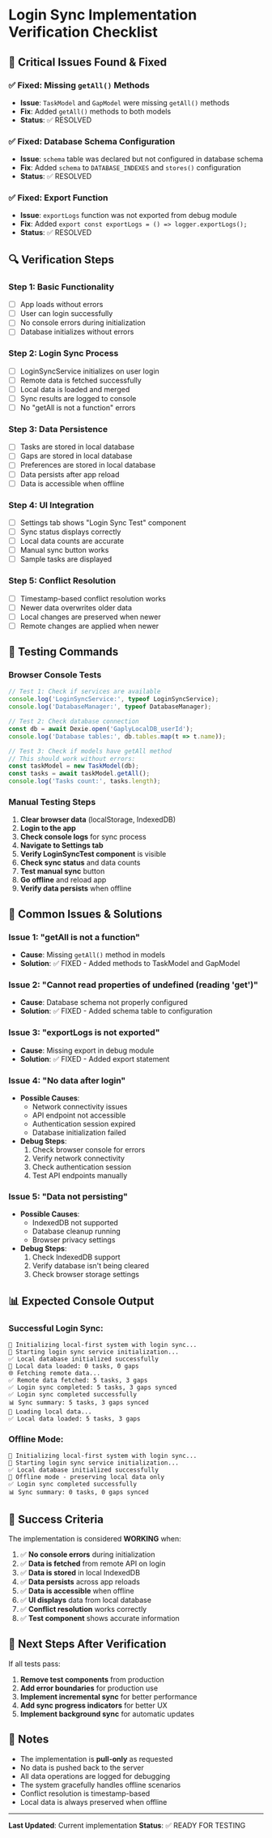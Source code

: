 # Login Sync Implementation Verification Checklist

## 🚨 **Critical Issues Found & Fixed**

### ✅ **Fixed: Missing `getAll()` Methods**
- **Issue**: `TaskModel` and `GapModel` were missing `getAll()` methods
- **Fix**: Added `getAll()` methods to both models
- **Status**: ✅ RESOLVED

### ✅ **Fixed: Database Schema Configuration**
- **Issue**: `schema` table was declared but not configured in database schema
- **Fix**: Added `schema` to `DATABASE_INDEXES` and `stores()` configuration
- **Status**: ✅ RESOLVED

### ✅ **Fixed: Export Function**
- **Issue**: `exportLogs` function was not exported from debug module
- **Fix**: Added `export const exportLogs = () => logger.exportLogs();`
- **Status**: ✅ RESOLVED

## 🔍 **Verification Steps**

### **Step 1: Basic Functionality**
- [ ] App loads without errors
- [ ] User can login successfully
- [ ] No console errors during initialization
- [ ] Database initializes without errors

### **Step 2: Login Sync Process**
- [ ] LoginSyncService initializes on user login
- [ ] Remote data is fetched successfully
- [ ] Local data is loaded and merged
- [ ] Sync results are logged to console
- [ ] No "getAll is not a function" errors

### **Step 3: Data Persistence**
- [ ] Tasks are stored in local database
- [ ] Gaps are stored in local database
- [ ] Preferences are stored in local database
- [ ] Data persists after app reload
- [ ] Data is accessible when offline

### **Step 4: UI Integration**
- [ ] Settings tab shows "Login Sync Test" component
- [ ] Sync status displays correctly
- [ ] Local data counts are accurate
- [ ] Manual sync button works
- [ ] Sample tasks are displayed

### **Step 5: Conflict Resolution**
- [ ] Timestamp-based conflict resolution works
- [ ] Newer data overwrites older data
- [ ] Local changes are preserved when newer
- [ ] Remote changes are applied when newer

## 🧪 **Testing Commands**

### **Browser Console Tests**
```javascript
// Test 1: Check if services are available
console.log('LoginSyncService:', typeof LoginSyncService);
console.log('DatabaseManager:', typeof DatabaseManager);

// Test 2: Check database connection
const db = await Dexie.open('GaplyLocalDB_userId');
console.log('Database tables:', db.tables.map(t => t.name));

// Test 3: Check if models have getAll method
// This should work without errors:
const taskModel = new TaskModel(db);
const tasks = await taskModel.getAll();
console.log('Tasks count:', tasks.length);
```

### **Manual Testing Steps**
1. **Clear browser data** (localStorage, IndexedDB)
2. **Login to the app**
3. **Check console logs** for sync process
4. **Navigate to Settings tab**
5. **Verify LoginSyncTest component** is visible
6. **Check sync status** and data counts
7. **Test manual sync** button
8. **Go offline** and reload app
9. **Verify data persists** when offline

## 🐛 **Common Issues & Solutions**

### **Issue 1: "getAll is not a function"**
- **Cause**: Missing `getAll()` method in models
- **Solution**: ✅ FIXED - Added methods to TaskModel and GapModel

### **Issue 2: "Cannot read properties of undefined (reading 'get')"**
- **Cause**: Database schema not properly configured
- **Solution**: ✅ FIXED - Added schema table to configuration

### **Issue 3: "exportLogs is not exported"**
- **Cause**: Missing export in debug module
- **Solution**: ✅ FIXED - Added export statement

### **Issue 4: "No data after login"**
- **Possible Causes**:
  - Network connectivity issues
  - API endpoint not accessible
  - Authentication session expired
  - Database initialization failed
- **Debug Steps**:
  1. Check browser console for errors
  2. Verify network connectivity
  3. Check authentication session
  4. Test API endpoints manually

### **Issue 5: "Data not persisting"**
- **Possible Causes**:
  - IndexedDB not supported
  - Database cleanup running
  - Browser privacy settings
- **Debug Steps**:
  1. Check IndexedDB support
  2. Verify database isn't being cleared
  3. Check browser storage settings

## 📊 **Expected Console Output**

### **Successful Login Sync:**
```
🔄 Initializing local-first system with login sync...
🔄 Starting login sync service initialization...
✅ Local database initialized successfully
📱 Local data loaded: 0 tasks, 0 gaps
🌐 Fetching remote data...
✅ Remote data fetched: 5 tasks, 3 gaps
✅ Login sync completed: 5 tasks, 3 gaps synced
✅ Login sync completed successfully
📊 Sync summary: 5 tasks, 3 gaps synced
📱 Loading local data...
✅ Local data loaded: 5 tasks, 3 gaps
```

### **Offline Mode:**
```
🔄 Initializing local-first system with login sync...
🔄 Starting login sync service initialization...
✅ Local database initialized successfully
📱 Offline mode - preserving local data only
✅ Login sync completed successfully
📊 Sync summary: 0 tasks, 0 gaps synced
```

## 🎯 **Success Criteria**

The implementation is considered **WORKING** when:

1. ✅ **No console errors** during initialization
2. ✅ **Data is fetched** from remote API on login
3. ✅ **Data is stored** in local IndexedDB
4. ✅ **Data persists** across app reloads
5. ✅ **Data is accessible** when offline
6. ✅ **UI displays** data from local database
7. ✅ **Conflict resolution** works correctly
8. ✅ **Test component** shows accurate information

## 🚀 **Next Steps After Verification**

If all tests pass:

1. **Remove test components** from production
2. **Add error boundaries** for production use
3. **Implement incremental sync** for better performance
4. **Add sync progress indicators** for better UX
5. **Implement background sync** for automatic updates

## 📝 **Notes**

- The implementation is **pull-only** as requested
- No data is pushed back to the server
- All data operations are logged for debugging
- The system gracefully handles offline scenarios
- Conflict resolution is timestamp-based
- Local data is always preserved when offline

---

**Last Updated**: Current implementation
**Status**: ✅ READY FOR TESTING 